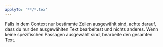 ```yaml
---
applyTo: '**/*.tex'
---
```

Falls in dem Context nur bestimmte Zeilen ausgewählt sind, achte darauf, dass du nur den ausgewählten Text bearbeitest und nichts anderes. Wenn keine spezifischen Passagen ausgewählt sind, bearbeite den gesamten Text.  